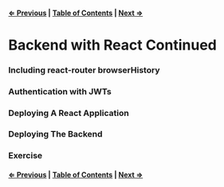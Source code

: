#### [⇐ Previous](./06-backend.md) | [Table of Contents](./../readme.md) | [Next ⇒](./08-react_native.md)

# Backend with React Continued

### Including react-router browserHistory

### Authentication with JWTs

### Deploying A React Application

### Deploying The Backend 

### Exercise

#### [⇐ Previous](./06-backend.md) | [Table of Contents](./../readme.md) | [Next ⇒](./08-react_native.md)